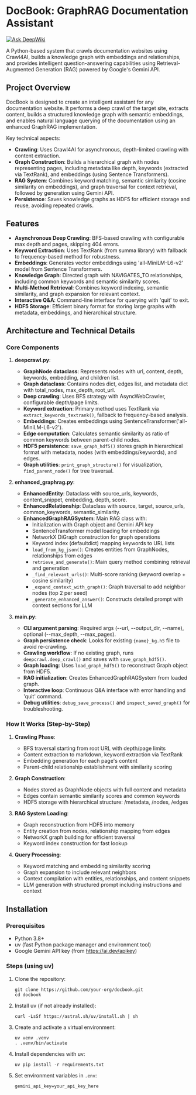 
# DocBook: GraphRAG Documentation Assistant
[![Ask DeepWiki](https://deepwiki.com/badge.svg)](https://deepwiki.com/Saarthakkj/docbook)


A Python-based system that crawls documentation websites using Crawl4AI, builds a knowledge graph with embeddings and relationships, and provides intelligent question-answering capabilities using Retrieval-Augmented Generation (RAG) powered by Google's Gemini API.

## Project Overview

DocBook is designed to create an intelligent assistant for any documentation website. It performs a deep crawl of the target site, extracts content, builds a structured knowledge graph with semantic embeddings, and enables natural language querying of the documentation using an enhanced GraphRAG implementation.

Key technical aspects:
- **Crawling**: Uses Crawl4AI for asynchronous, depth-limited crawling with content extraction.
- **Graph Construction**: Builds a hierarchical graph with nodes representing pages, including metadata like depth, keywords (extracted via TextRank), and embeddings (using Sentence Transformers).
- **RAG System**: Combines keyword matching, semantic similarity (cosine similarity on embeddings), and graph traversal for context retrieval, followed by generation using Gemini API.
- **Persistence**: Saves knowledge graphs as HDF5 for efficient storage and reuse, avoiding repeated crawls.

## Features

- **Asynchronous Deep Crawling**: BFS-based crawling with configurable max depth and pages, skipping 404 errors.
- **Keyword Extraction**: Uses TextRank (from summa library) with fallback to frequency-based method for robustness.
- **Embeddings**: Generates vector embeddings using 'all-MiniLM-L6-v2' model from Sentence Transformers.
- **Knowledge Graph**: Directed graph with NAVIGATES_TO relationships, including common keywords and semantic similarity scores.
- **Multi-Method Retrieval**: Combines keyword indexing, semantic similarity, and graph expansion for relevant context.
- **Interactive Q&A**: Command-line interface for querying with 'quit' to exit.
- **HDF5 Storage**: Efficient binary format for storing large graphs with metadata, embeddings, and hierarchical structure.

## Architecture and Technical Details

### Core Components

1. **deepcrawl.py**:
   - **GraphNode dataclass**: Represents nodes with url, content, depth, keywords, embedding, and children list.
   - **Graph dataclass**: Contains nodes dict, edges list, and metadata dict with total_nodes, max_depth, root_url.
   - **Deep crawling**: Uses BFS strategy with AsyncWebCrawler, configurable depth/page limits.
   - **Keyword extraction**: Primary method uses TextRank via `extract_keywords_textrank()`, fallback to frequency-based analysis.
   - **Embeddings**: Creates embeddings using SentenceTransformer('all-MiniLM-L6-v2').
   - **Edge computation**: Calculates semantic similarity as ratio of common keywords between parent-child nodes.
   - **HDF5 persistence**: `save_graph_hdf5()` stores graph in hierarchical format with metadata, nodes (with embeddings/keywords), and edges.
   - **Graph utilities**: `print_graph_structure()` for visualization, `find_parent_node()` for tree traversal.

2. **enhanced_graphrag.py**:
   - **EnhancedEntity**: Dataclass with source_urls, keywords, content_snippet, embedding, depth, score.
   - **EnhancedRelationship**: Dataclass with source, target, source_urls, common_keywords, semantic_similarity.
   - **EnhancedGraphRAGSystem**: Main RAG class with:
     - Initialization with Graph object and Gemini API key
     - SentenceTransformer model loading for embeddings
     - NetworkX DiGraph construction for graph operations
     - Keyword index (defaultdict) mapping keywords to URL lists
     - `load_from_kg_json()`: Creates entities from GraphNodes, relationships from edges
     - `retrieve_and_generate()`: Main query method combining retrieval and generation
     - `_find_relevant_urls()`: Multi-score ranking (keyword overlap + cosine similarity)
     - `_expand_context_with_graph()`: Graph traversal to add neighbor nodes (top 2 per seed)
     - `_generate_enhanced_answer()`: Constructs detailed prompt with context sections for LLM

3. **main.py**:
   - **CLI argument parsing**: Required args (--url, --output_dir, --name), optional (--max_depth, --max_pages).
   - **Graph persistence check**: Looks for existing `{name}_kg.h5` file to avoid re-crawling.
   - **Crawling workflow**: If no existing graph, runs `deepcrawl.deep_crawl()` and saves with `save_graph_hdf5()`.
   - **Graph loading**: Uses `load_graph_hdf5()` to reconstruct Graph object from HDF5.
   - **RAG initialization**: Creates EnhancedGraphRAGSystem from loaded graph.
   - **Interactive loop**: Continuous Q&A interface with error handling and 'quit' command.
   - **Debug utilities**: `debug_save_process()` and `inspect_saved_graph()` for troubleshooting.

### How It Works (Step-by-Step)

1. **Crawling Phase**:
   - BFS traversal starting from root URL with depth/page limits
   - Content extraction to markdown, keyword extraction via TextRank
   - Embedding generation for each page's content
   - Parent-child relationship establishment with similarity scoring

2. **Graph Construction**:
   - Nodes stored as GraphNode objects with full content and metadata
   - Edges contain semantic similarity scores and common keywords
   - HDF5 storage with hierarchical structure: /metadata, /nodes, /edges

3. **RAG System Loading**:
   - Graph reconstruction from HDF5 into memory
   - Entity creation from nodes, relationship mapping from edges
   - NetworkX graph building for efficient traversal
   - Keyword index construction for fast lookup

4. **Query Processing**:
   - Keyword matching and embedding similarity scoring
   - Graph expansion to include relevant neighbors
   - Context compilation with entities, relationships, and content snippets
   - LLM generation with structured prompt including instructions and context

## Installation

### Prerequisites
- Python 3.8+
- uv (fast Python package manager and environment tool)
- Google Gemini API key (from https://ai.dev/apikey)

### Steps (using uv)
1. Clone the repository:
   ```
   git clone https://github.com/your-org/docbook.git
   cd docbook
   ```

2. Install uv (if not already installed):
   ```
   curl -LsSf https://astral.sh/uv/install.sh | sh
   ```

3. Create and activate a virtual environment:
   ```
   uv venv .venv
   . .venv/bin/activate
   ```

4. Install dependencies with uv:
   ```
   uv pip install -r requirements.txt
   ```

5. Set environment variables in `.env`:
   ```
   gemini_api_key=your_api_key_here
   ```
